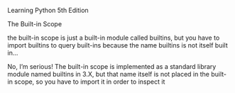 Learning Python 5th Edition

The Built-in Scope

the built-in scope is just a built-in module called builtins, but you have to import builtins to query built-ins because the name builtins is not itself built in...

No, I’m serious! The built-in scope is implemented as a standard library module named  builtins in 3.X, but that name itself is not placed in the built-in scope, so you have to import it in order to inspect it

